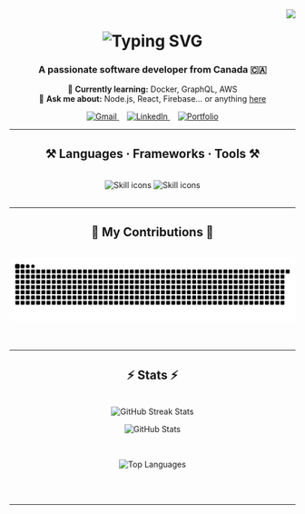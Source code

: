<!-- Visitor Badge -->
<img align="right" src="https://visitor-badge.laobi.icu/badge?page_id=mulaxn.mulaxn" />

<!-- Header Typing SVG -->
<h1 align="center">
  <img
    src="https://readme-typing-svg.herokuapp.com/?font=Righteous&size=35&center=true&vCenter=true&width=500&height=70&duration=4000&lines=Hi+There!+👋;+I'm+Shajan+Alam!;"
    alt="Typing SVG"
  />
</h1>

<h3 align="center">A passionate software developer from Canada 🇨🇦</h3>

<p align="center">
  🌱 <strong>Currently learning:</strong> Docker, GraphQL, AWS<br/>
  💬 <strong>Ask me about:</strong> Node.js, React, Firebase… or anything  
  <a href="https://github.com/mulaxn/mulaxn/issues" target="_blank">here</a>
</p>

<p align="center" style="margin-top: 1em;">
  <a href="mailto:alamshajan@gmail.com" target="_blank" style="margin: 0 0.5em;">
    <img
      src="https://img.shields.io/badge/Gmail-333333?style=for-the-badge&logo=gmail&logoColor=red"
      alt="Gmail"
    />
  </a>
  <a href="https://www.linkedin.com/in/shajanalam/" target="_blank" style="margin: 0 0.5em;">
    <img
      src="https://img.shields.io/badge/LinkedIn-0077B5?style=for-the-badge&logo=linkedin&logoColor=white"
      alt="LinkedIn"
    />
  </a>
  <a href="https://mulaxn.github.io/Portfolioupdated/" target="_blank" style="margin: 0 0.5em;">
    <img
      src="https://img.shields.io/badge/Portfolio-FF5722?style=for-the-badge&logo=google-chrome&logoColor=white"
      alt="Portfolio"
    />
  </a>
</p>

<hr/>

<h2 align="center">⚒️ Languages · Frameworks · Tools ⚒️</h2>
<br/>
<div align="center">
  <img
    src="https://skillicons.dev/icons?i=react,bootstrap,mui,html,css,vscode,github,figma,tailwind,git,r"
    alt="Skill icons"
  />
  <img
    src="https://skillicons.dev/icons?i=nodejs,python,javascript,typescript,express,firebase,mongodb,c,java,nextjs,mysql,flask"
    alt="Skill icons"
  />
</div>

<br/>
<hr/>

<div align="center">
  <h2>🐍 My Contributions 🐍</h2>
  <br/>
  <img
    alt="snake eating my contributions"
    src="https://raw.githubusercontent.com/mulaxn/mulaxn/main/output/github-contribution-grid-snake.svg"
  />
  <br/><br/><br/>
</div>

<hr/>

<h2 align="center">⚡ Stats ⚡</h2>
<br/>
<div align="center">
  <!-- GitHub Streak -->
  <img
    width="390"
    src="https://github-readme-streak-stats.herokuapp.com/?user=mulaxn&count_private=true&theme=react&border_radius=10"
    alt="GitHub Streak Stats"
  />

  <!-- Overall GitHub Stats -->
  <img
    width="390"
    src="https://github-readme-stats.vercel.app/api?username=mulaxn&count_private=true&show_icons=true&theme=react&border_radius=10"
    alt="GitHub Stats"
  />

  <br/>

  <!-- Top Languages -->
  <img
    width="325"
    src="https://github-readme-stats.vercel.app/api/top-langs?username=mulaxn&hide=html&langs_count=8&layout=compact&theme=react&border_radius=10"
    alt="Top Languages"
  />
</div>

<br/><br/>
<hr/>
